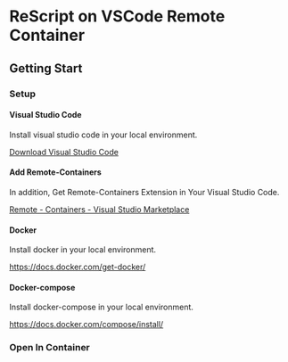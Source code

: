 # ReScript on VSCode Remote Container

## Getting Start

### Setup

#### Visual Studio Code

Install visual studio code in your local environment.

[Download Visual Studio Code](https://code.visualstudio.com/download)

#### Add Remote-Containers

In addition, Get Remote-Containers Extension in Your Visual Studio Code.

[Remote - Containers - Visual Studio Marketplace](https://marketplace.visualstudio.com/items?itemName=ms-vscode-remote.remote-containers)

#### Docker

Install docker in your local environment.

https://docs.docker.com/get-docker/

#### Docker-compose

Install docker-compose in your local environment.

https://docs.docker.com/compose/install/

### Open In Container